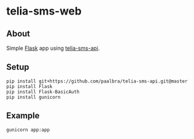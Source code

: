 # telia-sms-web

## About

Simple [Flask](https://flask.palletsprojects.com/) app using [telia-sms-api](https://github.com/paalbra/telia-sms-api).

## Setup

```
pip install git+https://github.com/paalbra/telia-sms-api.git@master
pip install Flask
pip install Flask-BasicAuth
pip install gunicorn
```

## Example

```
gunicorn app:app
```

